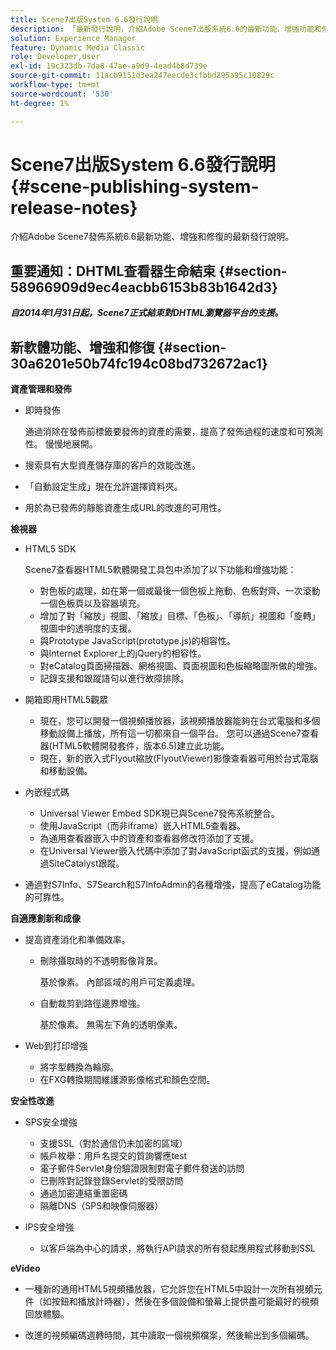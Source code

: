 ```yaml
---
title: Scene7出版System 6.6發行說明
description: 「最新發行說明，介紹Adobe Scene7出版系統6.6的最新功能、增強功能和修復，這是Adobe Experience CloudAdobe Experience Manager解決方案的一部分。」
solution: Experience Manager
feature: Dynamic Media Classic
role: Developer,User
exl-id: 19c323db-7da8-47ae-a9d9-4ead4b8d739e
source-git-commit: 11acb9151d3ea247eecde3cfbbd295a95c10829c
workflow-type: tm+mt
source-wordcount: '530'
ht-degree: 1%

---
```


# Scene7出版System 6.6發行說明{#scene-publishing-system-release-notes}

介紹Adobe Scene7發佈系統6.6最新功能、增強和修復的最新發行說明。

## 重要通知：DHTML查看器生命結束 {#section-58966909d9ec4eacbb6153b83b1642d3}

***自2014年1月31日起，Scene7正式結束對DHTML瀏覽器平台的支援。***

## 新軟體功能、增強和修復 {#section-30a6201e50b74fc194c08bd732672ac1}

**資產管理和發佈**

* 即時發佈

   通過消除在發佈前標籤要發佈的資產的需要，提高了發佈過程的速度和可預測性。 慢慢地展開。

* 搜索具有大型資產儲存庫的客戶的效能改進。
* 「自動設定生成」現在允許選擇資料夾。
* 用於為已發佈的靜態資產生成URL的改進的可用性。

**檢視器**

* HTML5 SDK

   Scene7查看器HTML5軟體開發工具包中添加了以下功能和增強功能：

   * 對色板的處理，如在第一個或最後一個色板上拖動、色板對齊、一次滾動一個色板頁以及容器填充。
   * 增加了對「縮放」視圖、「縮放」目標、「色板」、「導航」視圖和「旋轉」視圖中的透明度的支援。
   * 與Prototype JavaScript(prototype.js)的相容性。
   * 與Internet Explorer上的jQuery的相容性。
   * 對eCatalog頁面掃描器、網格視圖、頁面視圖和色板縮略圖所做的增強。
   * 記錄支援和跟蹤語句以進行故障排除。

* 開箱即用HTML5觀眾

   * 現在，您可以開發一個視頻播放器，該視頻播放器能夠在台式電腦和多個移動設備上播放，所有這一切都來自一個平台。 您可以通過Scene7查看器(HTML5軟體開發套件，版本6.5)建立此功能。
   * 現在，新的嵌入式Flyout縮放(FlyoutViewer)影像查看器可用於台式電腦和移動設備。

* 內嵌程式碼

   * Universal Viewer Embed SDK現已與Scene7發佈系統整合。
   * 使用JavaScript（而非iframe）嵌入HTML5查看器。
   * 為通用查看器嵌入中的資產和查看器修改符添加了支援。
   * 在Universal Viewer嵌入代碼中添加了對JavaScript函式的支援，例如通過SiteCatalyst跟蹤。

* 通過對S7Info、S7Search和S7InfoAdmin的各種增強，提高了eCatalog功能的可靠性。

**自適應創新和成像**

* 提高資產消化和準備效率。

   * 刪除攝取時的不透明影像背景。

      基於像素。 內部區域的用戶可定義處理。
   * 自動裁剪到路徑邊界增強。

      基於像素。 無需左下角的透明像素。

* Web到打印增強

   * 將字型轉換為輪廓。
   * 在FXG轉換期間維護源影像格式和顏色空間。

**安全性改進**

* SPS安全增強

   * 支援SSL（對於通信仍未加密的區域）
   * 帳戶枚舉：用戶名提交的質詢響應test
   * 電子郵件Servlet身份驗證限制對電子郵件發送的訪問
   * 已刪除對記錄登錄Servlet的受限訪問
   * 通過加密連結重置密碼
   * 隔離DNS（SPS和映像伺服器）

* IPS安全增強

   * 以客戶端為中心的請求，將執行API請求的所有發起應用程式移動到SSL

**eVideo**

* 一種新的通用HTML5視頻播放器，它允許您在HTML5中設計一次所有視頻元件（如按鈕和播放計時器），然後在多個設備和螢幕上提供盡可能最好的視頻回放體驗。

* 改進的視頻編碼週轉時間，其中讀取一個視頻檔案，然後輸出到多個編碼。
